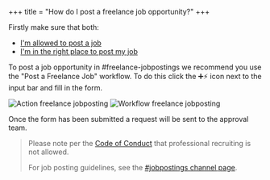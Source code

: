 +++
title = "How do I post a freelance job opportunity?"
+++

Firstly make sure that both:

- [I'm allowed to post a job](/faqs/canipostajob)
- [I'm in the right place to post my job](/faqs/wheredoipostmyjob)

To post a job opportunity in #freelance-jobpostings we recommend you use the "Post a Freelance Job" workflow. To do this click the ➕⚡️ icon next to the input bar and fill in the form.

![Action freelance jobposting](/images/faq/freelance-job-posting-action.png)
![Workflow freelance jobposting](/images/faq/freelance-job-posting-workflow.png)

Once the form has been submitted a request will be sent to the approval team.

> Please note per the [Code of Conduct](https://github.com/zatech/code-of-conduct) that professional recruiting is not allowed.
>
> For job posting guidelines, see the [#jobpostings channel page](/jobpostings).